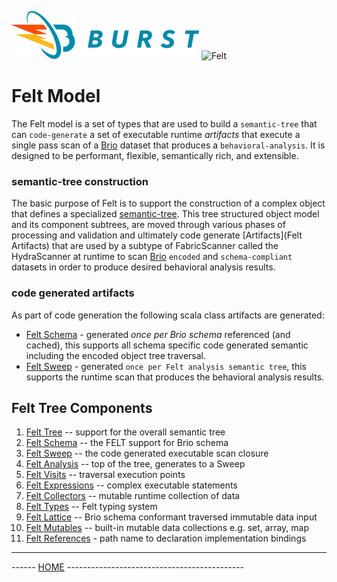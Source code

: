 ![Burst](../../../../../../../../doc/burst_small.png "")
![Felt](../../../../../../../doc/felt_small.png "")

# Felt Model
The Felt model is a set of types that are used
to build a `semantic-tree` that can `code-generate` a set of
executable runtime _artifacts_ that execute a single pass scan
of a [Brio](../burst-brio/readme.md)  dataset that produces a `behavioral-analysis`. 
It is designed to be performant, flexible, semantically rich, and extensible. 

### semantic-tree construction
The basic purpose of Felt is to support the construction of a complex object
that defines a specialized [semantic-tree](../burst-felt/src/main/scala/org/burstsys/felt/model/tree/readme.md). 
This tree structured object model and its component subtrees,
are moved through various phases of processing and validation and ultimately
code generate [Artifacts](Felt Artifacts) that are 
used by a subtype of FabricScanner called the HydraScanner at runtime to scan 
[Brio](../burst-brio/readme.md) 
`encoded` and `schema-compliant` datasets in order to produce desired behavioral analysis results.

### code generated artifacts
As part of code generation the following scala class artifacts are generated:
* [Felt Schema](../burst-felt/src/main/scala/org/burstsys/felt/model/schema/readme.md) - generated _once per
  Brio schema_ referenced (and cached),
  this supports all schema specific code generated semantic including the encoded object tree traversal.
* [Felt Sweep](../burst-felt/src/main/scala/org/burstsys/felt/model/sweep/readme.md) - generated `once per
Felt analysis semantic tree`, this supports the runtime scan that produces the behavioral analysis results.

## Felt Tree Components
1. [Felt Tree](./tree/readme.md) -- support for the overall semantic tree
1. [Felt Schema](./schema/readme.md) -- the FELT support for Brio schema
1. [Felt Sweep](./sweep/readme.md) -- the code generated executable scan closure
1. [Felt Analysis](./analysis/readme.md) -- top of the tree, generates to a Sweep
1. [Felt Visits](./visits/readme.md) -- traversal execution points
1. [Felt Expressions](./expressions/readme.md) -- complex executable statements
1. [Felt Collectors](./collectors/readme.md) -- mutable runtime collection of data
1. [Felt Types](./types/readme.md) -- Felt typing system
1. [Felt Lattice](./lattice/readme.md) -- Brio schema conformant traversed immutable data input
1. [Felt Mutables](./mutables/readme.md) -- built-in mutable data collections e.g. set, array, map
1. [Felt References](./reference/readme.md) - path name to declaration implementation bindings

---
------ [HOME](../../../../../../../../../readme.md) --------------------------------------------
